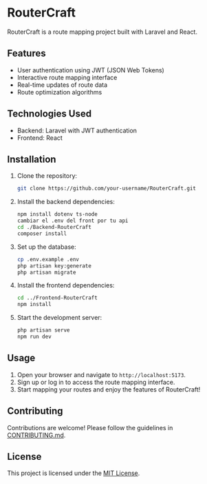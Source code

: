 # RouterCraft

RouterCraft is a route mapping project built with Laravel and React.

## Features

- User authentication using JWT (JSON Web Tokens)
- Interactive route mapping interface
- Real-time updates of route data
- Route optimization algorithms

## Technologies Used

- Backend: Laravel with JWT authentication
- Frontend: React

## Installation

1. Clone the repository:

    ```bash
    git clone https://github.com/your-username/RouterCraft.git
    ```

2. Install the backend dependencies:

    ```bash
    npm install dotenv ts-node
    cambiar el .env del front por tu api
    cd ./Backend-RouterCraft
    composer install
    ```

3. Set up the database:

    ```bash
    cp .env.example .env
    php artisan key:generate
    php artisan migrate
    ```

4. Install the frontend dependencies:

    ```bash
    cd ../Frontend-RouterCraft
    npm install
    ```

5. Start the development server:

    ```bash
    php artisan serve
    npm run dev
    ```

## Usage

1. Open your browser and navigate to `http://localhost:5173`.
2. Sign up or log in to access the route mapping interface.
3. Start mapping your routes and enjoy the features of RouterCraft!

## Contributing

Contributions are welcome! Please follow the guidelines in [CONTRIBUTING.md](CONTRIBUTING.md).

## License

This project is licensed under the [MIT License](LICENSE).